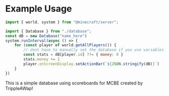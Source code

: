 # Example Usage
```js
import { world, system } from "@minecraft/server";

import { Database } from "./database";
const dB = new Database("name_here")
system.runInterval(async () => {
	for (const player of world.getAllPlayers()) {
		// dont have to manually set the database if you use variables
		const stats = dB[player.id] ??= { money: 0 }
		stats.money += 1
		player.onScreenDisplay.setActionBar(`${JSON.stringify(dB)}`)
	}
})
```
This is a simple database using scoreboards for MCBE created by TrippleAWap!
